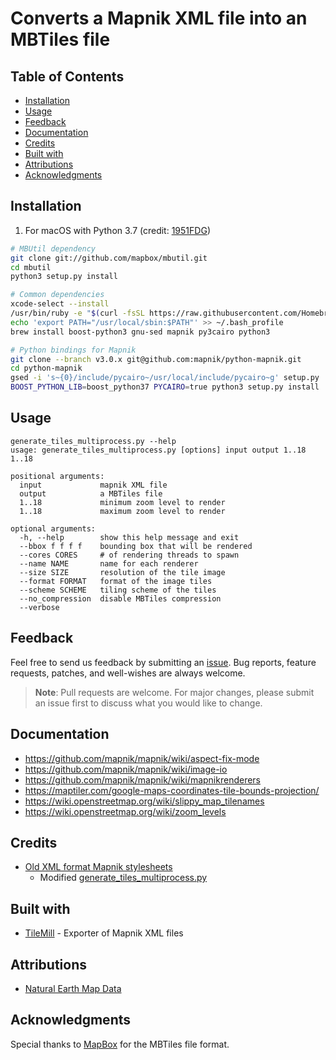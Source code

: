 # Converts a Mapnik XML file into an MBTiles file

## Table of Contents

-   [Installation](#installation)
-   [Usage](#usage)
-   [Feedback](#feedback)
-   [Documentation](#documentation)
-   [Credits](#credits)
-   [Built with](#built-with)
-   [Attributions](#attributions)
-   [Acknowledgments](#acknowledgments)

## Installation

1.  For macOS with Python 3.7 (credit: [1951FDG](https://github.com/1951FDG))

```bash
# MBUtil dependency
git clone git://github.com/mapbox/mbutil.git
cd mbutil
python3 setup.py install
```

```bash
# Common dependencies
xcode-select --install
/usr/bin/ruby -e "$(curl -fsSL https://raw.githubusercontent.com/Homebrew/install/master/install)"
echo 'export PATH="/usr/local/sbin:$PATH"' >> ~/.bash_profile
brew install boost-python3 gnu-sed mapnik py3cairo python3
```

```bash
# Python bindings for Mapnik
git clone --branch v3.0.x git@github.com:mapnik/python-mapnik.git
cd python-mapnik
gsed -i 's~{0}/include/pycairo~/usr/local/include/pycairo~g' setup.py
BOOST_PYTHON_LIB=boost_python37 PYCAIRO=true python3 setup.py install
```

## Usage

```console
generate_tiles_multiprocess.py --help
usage: generate_tiles_multiprocess.py [options] input output 1..18 1..18

positional arguments:
  input             mapnik XML file
  output            a MBTiles file
  1..18             minimum zoom level to render
  1..18             maximum zoom level to render

optional arguments:
  -h, --help        show this help message and exit
  --bbox f f f f    bounding box that will be rendered
  --cores CORES     # of rendering threads to spawn
  --name NAME       name for each renderer
  --size SIZE       resolution of the tile image
  --format FORMAT   format of the image tiles
  --scheme SCHEME   tiling scheme of the tiles
  --no_compression  disable MBTiles compression
  --verbose
```

## Feedback

Feel free to send us feedback by submitting an [issue](https://github.com/1951FDG/mapnik2mbtiles/issues/new). Bug reports, feature requests, patches, and well-wishes are always welcome.

> **Note**:
> Pull requests are welcome. For major changes, please submit an issue first to discuss what you would like to change.

## Documentation

-   <https://github.com/mapnik/mapnik/wiki/aspect-fix-mode>
-   <https://github.com/mapnik/mapnik/wiki/image-io>
-   <https://github.com/mapnik/mapnik/wiki/mapnikrenderers>
-   <https://maptiler.com/google-maps-coordinates-tile-bounds-projection/>
-   <https://wiki.openstreetmap.org/wiki/slippy_map_tilenames>
-   <https://wiki.openstreetmap.org/wiki/zoom_levels>

## Credits

-   [Old XML format Mapnik stylesheets](https://github.com/openstreetmap/mapnik-stylesheets)
    -   Modified [generate_tiles_multiprocess.py](generate_tiles_multiprocess.py)

## Built with

-   [TileMill](https://tilemill.s3.amazonaws.com/dev/TileMill-v0.10.1-291-g31027ed.zip) - Exporter of Mapnik XML files

## Attributions

-   [Natural Earth Map Data](https://www.naturalearthdata.com/downloads/10m-physical-vectors/)

## Acknowledgments

Special thanks to [MapBox](https://github.com/mapbox) for the MBTiles file format.
